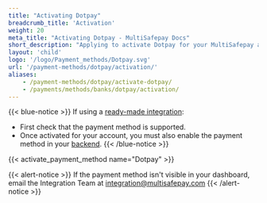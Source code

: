 ```yaml
---
title: "Activating Dotpay"
breadcrumb_title: 'Activation'
weight: 20
meta_title: "Activating Dotpay - MultiSafepay Docs"
short_description: "Applying to activate Dotpay for your MultiSafepay account"
layout: 'child'
logo: '/logo/Payment_methods/Dotpay.svg'
url: '/payment-methods/dotpay/activation/'
aliases: 
    - /payment-methods/dotpay/activate-dotpay/
    - /payments/methods/banks/dotpay/activation/
---
```


{{< blue-notice >}} If using a [ready-made integration](/integrations/ready-made/): 

- First check that the payment method is supported. 
- Once activated for your account, you must also enable the payment method in your [backend](/glossaries/multisafepay-glossary/#backend).  {{< /blue-notice >}} 

{{< activate_payment_method name="Dotpay" >}}

{{< alert-notice >}} If the payment method isn't visible in your dashboard, email the Integration Team at <integration@multisafepay.com> {{< /alert-notice >}}

